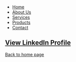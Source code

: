 <!DOCTYPE html>
<html>
  <head>
<link href="https://github.com/mbhagwan/mbhagwan.github.io/blob/main/style.css" rel="stylesheet">
  </head>
  <body>
<ul class="nav">
  <li><a href="#">Home</a></li>
  <li><a href="#">About Us</a></li>
  <li><a href="#">Services</a></li>
  <li><a href="#">Products</a></li>
  <li><a href="#">Contact</a></li>
</ul>
  </body>
</html>

## [View LinkedIn Profile](https://www.linkedin.com/in/mbhagwan)



[Back to home page](index.md)

